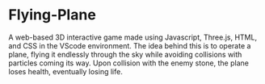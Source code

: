 # Flying-Plane
A web-based 3D interactive game made using Javascript, Three.js, HTML, and CSS in the VScode environment. The idea behind this is to operate a plane, flying it endlessly through the sky while avoiding collisions with particles coming its way. Upon collision with the enemy stone, the plane loses health, eventually losing life.
